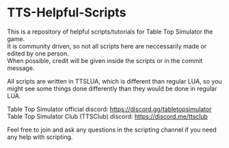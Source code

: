 # TTS-Helpful-Scripts
This is a repository of helpful scripts/tutorials for Table Top Simulator the game.<br/>
It is community driven, so not all scripts here are neccessarily made or edited by one person. <br/>
When possible, credit will be given inside the scripts or in the commit message.<br/>

All scripts are written in TTSLUA, which is different than regular LUA, so you might see some things done differently than they would be done in regular LUA.



Table Top Simulator official discord: https://discord.gg/tabletopsimulator <br/>
Table Top Simulator Club (TTSClub) discord: https://discord.me/ttsclub

Feel free to join and ask any questions in the scripting channel if you need any help with scripting.
